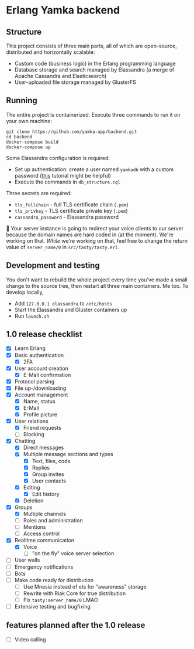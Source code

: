 # Erlang Yamka backend

## Structure
This project consists of three main parts, all of which are open-source, distributed and horizontally scalable:
  - Custom code (business logic) in the Erlang programming language
  - Database storage and search managed by Elassandra (a merge of Apache Cassandra and Elasticsearch)
  - User-uploaded file storage managed by GlusterFS

## Running
The entire project is containerized. Execute three commands to run it on your own machine:
```
git clone https://github.com/yamka-app/backend.git
cd backend
docker-compose build
docker-compose up
```

Some Elassandra configuration is required:
  - Set up authentication: create a user named `yamkadb` with a custom password ([this](https://docs.datastax.com/en/cassandra-oss/3.0/cassandra/configuration/secureConfigNativeAuth.html) tutorial might be helpful)
  - Execute the commands in `db_structure.cql`

Three secrets are required:
  - `tls_fullchain` - full TLS certificate chain (`.pem`)
  - `tls_privkey` - TLS certificate private key (`.pem`)
  - `cassandra_password` - Elassandra password

:construction: Your server instance is going to redirect your voice clients to our server because the domain names are hard coded in (at the moment). We're working on that. _While_ we're working on that, feel free to change the return value of `server_name/0` in `src/tasty/tasty.erl`.

## Development and testing
You don't want to rebuild the whole project every time you've made a small change to the source tree, then restart all three main containers. Me too. To develop locally,
  - Add `127.0.0.1 elassandra` to `/etc/hosts`
  - Start the Elassandra and Gluster containers up
  - Run `launch.sh`

## 1.0 release checklist
  - [x] Learn Erlang
  - [x] Basic authentication
    - [x] 2FA
  - [x] User account creation
    - [x] E-Mail confirmation
  - [x] Protocol parsing
  - [x] File up-/downloading
  - [x] Account management
    - [x] Name, status
    - [x] E-Mail
    - [x] Profile picture
  - [x] User relations
    - [x] Friend requests
    - [ ] Blocking
  - [x] Chatting
    - [x] Direct messages
    - [x] Multiple message sections and types
      - [x] Text, files, code
      - [x] Replies
      - [x] Group invites
      - [x] User contacts
    - [x] Editing
      - [x] Edit history
    - [x] Deletion
  - [x] Groups
    - [x] Multiple channels
    - [ ] Roles and administration
    - [ ] Mentions
    - [ ] Access control
  - [x] Realtime communication
    - [x] Voice
      - [ ] "on the fly" voice server selection
  - [ ] User walls
  - [ ] Emergency notifications
  - [ ] Bots
  - [ ] Make code ready for distribution
    - [ ] Use Mnesia instead of ets for "awareness" storage
    - [ ] Rewrite with Riak Core for true distribution
    - [ ] Fix `tasty:server_name/0` LMAO
  - [ ] Extensive testing and bugfixing

## features planned after the 1.0 release
  - [ ] Video calling